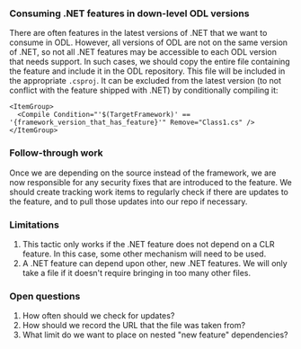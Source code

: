 ### Consuming .NET features in down-level ODL versions

There are often features in the latest versions of .NET that we want to consume in ODL. However, all versions of ODL are not on the same version of .NET, so not all .NET features may be accessible to each ODL version that needs support. In such cases, we should copy the entire file containing the feature and include it in the ODL repository. This file will be included in the appropriate `.csproj`. It can be excluded from the latest version (to not conflict with the feature shipped with .NET) by conditionally compiling it:

```
<ItemGroup>
  <Compile Condition="'$(TargetFramework)' == '{framework_version_that_has_feature}'" Remove="Class1.cs" />
</ItemGroup>
```

### Follow-through work

Once we are depending on the source instead of the framework, we are now responsible for any security fixes that are introduced to the feature. We should create tracking work items to regularly check if there are updates to the feature, and to pull those updates into our repo if necessary. 

### Limitations

1. This tactic only works if the .NET feature does not depend on a CLR feature. In this case, some other mechanism will need to be used.
2. A .NET feature can depend upon other, new .NET features. We will only take a file if it doesn't require bringing in too many other files. 

### Open questions

1. How often should we check for updates?
2. How should we record the URL that the file was taken from?
3. What limit do we want to place on nested "new feature" dependencies?
